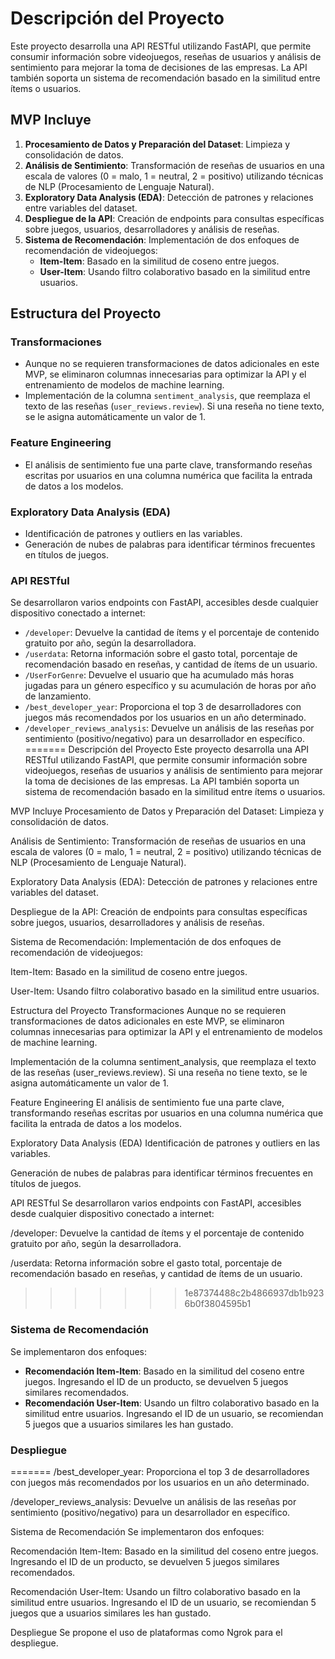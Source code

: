 
# Descripción del Proyecto

Este proyecto desarrolla una API RESTful utilizando FastAPI, que permite consumir información sobre videojuegos, reseñas de usuarios y análisis de sentimiento para mejorar la toma de decisiones de las empresas. La API también soporta un sistema de recomendación basado en la similitud entre ítems o usuarios.

## MVP Incluye

1. **Procesamiento de Datos y Preparación del Dataset**: Limpieza y consolidación de datos.
2. **Análisis de Sentimiento**: Transformación de reseñas de usuarios en una escala de valores (0 = malo, 1 = neutral, 2 = positivo) utilizando técnicas de NLP (Procesamiento de Lenguaje Natural).
3. **Exploratory Data Analysis (EDA)**: Detección de patrones y relaciones entre variables del dataset.
4. **Despliegue de la API**: Creación de endpoints para consultas específicas sobre juegos, usuarios, desarrolladores y análisis de reseñas.
5. **Sistema de Recomendación**: Implementación de dos enfoques de recomendación de videojuegos: 
   - **Item-Item**: Basado en la similitud de coseno entre juegos.
   - **User-Item**: Usando filtro colaborativo basado en la similitud entre usuarios.

## Estructura del Proyecto

### Transformaciones
- Aunque no se requieren transformaciones de datos adicionales en este MVP, se eliminaron columnas innecesarias para optimizar la API y el entrenamiento de modelos de machine learning.
- Implementación de la columna `sentiment_analysis`, que reemplaza el texto de las reseñas (`user_reviews.review`). Si una reseña no tiene texto, se le asigna automáticamente un valor de 1.

### Feature Engineering
- El análisis de sentimiento fue una parte clave, transformando reseñas escritas por usuarios en una columna numérica que facilita la entrada de datos a los modelos.

### Exploratory Data Analysis (EDA)
- Identificación de patrones y outliers en las variables.
- Generación de nubes de palabras para identificar términos frecuentes en títulos de juegos.

### API RESTful
Se desarrollaron varios endpoints con FastAPI, accesibles desde cualquier dispositivo conectado a internet:
- `/developer`: Devuelve la cantidad de ítems y el porcentaje de contenido gratuito por año, según la desarrolladora.
- `/userdata`: Retorna información sobre el gasto total, porcentaje de recomendación basado en reseñas, y cantidad de ítems de un usuario.
- `/UserForGenre`: Devuelve el usuario que ha acumulado más horas jugadas para un género específico y su acumulación de horas por año de lanzamiento.
- `/best_developer_year`: Proporciona el top 3 de desarrolladores con juegos más recomendados por los usuarios en un año determinado.
- `/developer_reviews_analysis`: Devuelve un análisis de las reseñas por sentimiento (positivo/negativo) para un desarrollador en específico.
=======
Descripción del Proyecto
Este proyecto desarrolla una API RESTful utilizando FastAPI, que permite consumir información sobre videojuegos, reseñas de usuarios y análisis de sentimiento para mejorar la toma de decisiones de las empresas. La API también soporta un sistema de recomendación basado en la similitud entre ítems o usuarios.

MVP Incluye
Procesamiento de Datos y Preparación del Dataset: Limpieza y consolidación de datos.

Análisis de Sentimiento: Transformación de reseñas de usuarios en una escala de valores (0 = malo, 1 = neutral, 2 = positivo) utilizando técnicas de NLP (Procesamiento de Lenguaje Natural).

Exploratory Data Analysis (EDA): Detección de patrones y relaciones entre variables del dataset.

Despliegue de la API: Creación de endpoints para consultas específicas sobre juegos, usuarios, desarrolladores y análisis de reseñas.

Sistema de Recomendación: Implementación de dos enfoques de recomendación de videojuegos:

Item-Item: Basado en la similitud de coseno entre juegos.

User-Item: Usando filtro colaborativo basado en la similitud entre usuarios.

Estructura del Proyecto
Transformaciones
Aunque no se requieren transformaciones de datos adicionales en este MVP, se eliminaron columnas innecesarias para optimizar la API y el entrenamiento de modelos de machine learning.

Implementación de la columna sentiment_analysis, que reemplaza el texto de las reseñas (user_reviews.review). Si una reseña no tiene texto, se le asigna automáticamente un valor de 1.

Feature Engineering
El análisis de sentimiento fue una parte clave, transformando reseñas escritas por usuarios en una columna numérica que facilita la entrada de datos a los modelos.

Exploratory Data Analysis (EDA)
Identificación de patrones y outliers en las variables.

Generación de nubes de palabras para identificar términos frecuentes en títulos de juegos.

API RESTful
Se desarrollaron varios endpoints con FastAPI, accesibles desde cualquier dispositivo conectado a internet:

/developer: Devuelve la cantidad de ítems y el porcentaje de contenido gratuito por año, según la desarrolladora.

/userdata: Retorna información sobre el gasto total, porcentaje de recomendación basado en reseñas, y cantidad de ítems de un usuario.
>>>>>>> 1e87374488c2b4866937db1b9236b0f3804595b1

### Sistema de Recomendación
Se implementaron dos enfoques:
- **Recomendación Item-Item**: Basado en la similitud del coseno entre juegos. Ingresando el ID de un producto, se devuelven 5 juegos similares recomendados.
- **Recomendación User-Item**: Usando un filtro colaborativo basado en la similitud entre usuarios. Ingresando el ID de un usuario, se recomiendan 5 juegos que a usuarios similares les han gustado.

### Despliegue
=======
/best_developer_year: Proporciona el top 3 de desarrolladores con juegos más recomendados por los usuarios en un año determinado.

/developer_reviews_analysis: Devuelve un análisis de las reseñas por sentimiento (positivo/negativo) para un desarrollador en específico.

Sistema de Recomendación
Se implementaron dos enfoques:

Recomendación Item-Item: Basado en la similitud del coseno entre juegos. Ingresando el ID de un producto, se devuelven 5 juegos similares recomendados.

Recomendación User-Item: Usando un filtro colaborativo basado en la similitud entre usuarios. Ingresando el ID de un usuario, se recomiendan 5 juegos que a usuarios similares les han gustado.

Despliegue
Se propone el uso de plataformas como Ngrok para el despliegue.
